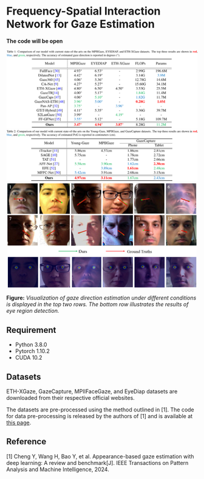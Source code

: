 # Frequency-Spatial Interaction Network for Gaze Estimation

**The code will be open**


<div align=center>  <img src="figures/table1.png" alt="Comparision" width="1000" align="bottom" /> </div>

<div align=center>  <img src="figures/table2.png" alt="Comparision" width="1000" align="bottom" /> </div>

<div align=center>  <img src="figures/fig.png" alt="Comparision" width="500" align="bottom" /> </div>

**Figure:**  *Visualization of gaze direction estimation under different conditions is displayed in the top two rows. The bottom row illustrates the results of eye region detection.*


## Requirement
* Python 3.8.0
* Pytorch 1.10.2
* CUDA 10.2

## Datasets
ETH-XGaze, GazeCapture, MPIIFaceGaze, and EyeDiap datasets are downloaded from their respective official websites.

The datasets are pre-processed using the method outlined in [1]. The code for data pre-processing is released by the authors of [1] and is available at [this page](https://phi-ai.buaa.edu.cn/Gazehub/).

## Reference
[1] Cheng Y, Wang H, Bao Y, et al. Appearance-based gaze estimation with deep learning: A review and benchmark[J]. IEEE Transactions on Pattern Analysis and Machine Intelligence, 2024.
